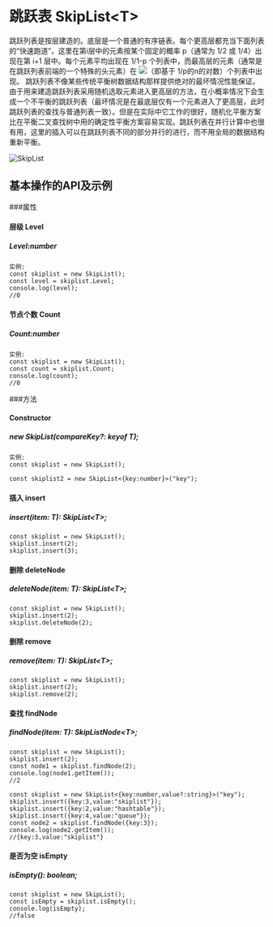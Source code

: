 # 跳跃表 SkipList\<T>

跳跃列表是按层建造的。底层是一个普通的有序链表。每个更高层都充当下面列表的“快速跑道”，这里在第i层中的元素按某个固定的概率 p（通常为 1/2 或 1/4）出现在第 i+1 层中。每个元素平均出现在 1/1-p 个列表中，而最高层的元素（通常是在跳跃列表前端的一个特殊的头元素）在 ![](https://wikimedia.org/api/rest_v1/media/math/render/svg/89a058995d1439fb242df41c0f04c365003c4798)（即基于 1/p的n的对数）个列表中出现。
跳跃列表不像某些传统平衡树数据结构那样提供绝对的最坏情况性能保证。由于用来建造跳跃列表采用随机选取元素进入更高层的方法，在小概率情况下会生成一个不平衡的跳跃列表（最坏情况是在最底层仅有一个元素进入了更高层，此时跳跃列表的查找与普通列表一致）。但是在实际中它工作的很好，随机化平衡方案比在平衡二叉查找树中用的确定性平衡方案容易实现。跳跃列表在并行计算中也很有用，这里的插入可以在跳跃列表不同的部分并行的进行，而不用全局的数据结构重新平衡。

![SkipList](https://upload.wikimedia.org/wikipedia/commons/thumb/8/86/Skip_list.svg/400px-Skip_list.svg.png)

## 基本操作的API及示例

###属性

#### 层级 Level
##### Level:number
``` text
实例:
const skiplist = new SkipList();
const level = skiplist.Level;
console.log(level);
//0

```

#### 节点个数 Count
##### Count:number
``` text
实例:
const skiplist = new SkipList();
const count = skiplist.Count;
console.log(count);
//0
```


###方法
#### Constructor
##### new SkipList(compareKey?: keyof T);
``` text
实例:
const skiplist = new SkipList();

const skiplist2 = new SkipList<{key:number}>("key");
```

#### 插入 insert
##### insert(item: T): SkipList\<T>;
``` text
const skiplist = new SkipList();
skiplist.insert(2);
skiplist.insert(3);
```

#### 删除 deleteNode
##### deleteNode(item: T): SkipList\<T>;
``` text
const skiplist = new SkipList();
skiplist.insert(2);
skiplist.deleteNode(2);
```

#### 删除 remove
##### remove(item: T): SkipList\<T>;
``` text
const skiplist = new SkipList();
skiplist.insert(2);
skiplist.remove(2);
```

#### 查找 findNode
##### findNode(item: T): SkipListNode\<T>;
``` text
const skiplist = new SkipList();
skiplist.insert(2);
const node1 = skiplist.findNode(2);
console.log(node1.getItem());
//2

const skiplist = new SkipList<{key:number,value?:string}>("key");
skiplist.insert({key:3,value:"skiplist"});
skiplist.insert({key:2,value:"hashtable"});
skiplist.insert({key:4,value:"queue"});
const node2 = skiplist.findNode({key:3});
console.log(node2.getItem());
//{key:3,value:"skiplist"}

```

#### 是否为空 isEmpty
##### isEmpty(): boolean;
``` text
const skiplist = new SkipList();
const isEmpty = skiplist.isEmpty();
console.log(isEmpty);
//false
```